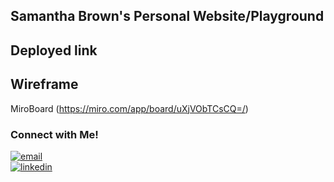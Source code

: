 ## Samantha Brown's Personal Website/Playground

## Deployed link 

## Wireframe 

MiroBoard (https://miro.com/app/board/uXjVObTCsCQ=/)

<h3>Connect with Me!</h3> 
<!--  - <a href="https://www.linkedin.com/in/samantha-brown-software-developer/">LinkedIn</a>
 <br/> -->
   <a href="mailto:bro7445@gmail.com"><img alt="email" src="https://img.shields.io/badge/Gmail-D14836?style=for-the-badge&logo=gmail&logoColor=white" /></a>
<div>
<a href="https://www.linkedin.com/in/samantha-brown-software-developer/" target="_blank">
<img src=https://img.shields.io/badge/linkedin-%231E77B5.svg?&style=for-the-badge&logo=linkedin&logoColor=white alt=linkedin style="margin-bottom: 5px;" />
</a>  
</div> 
